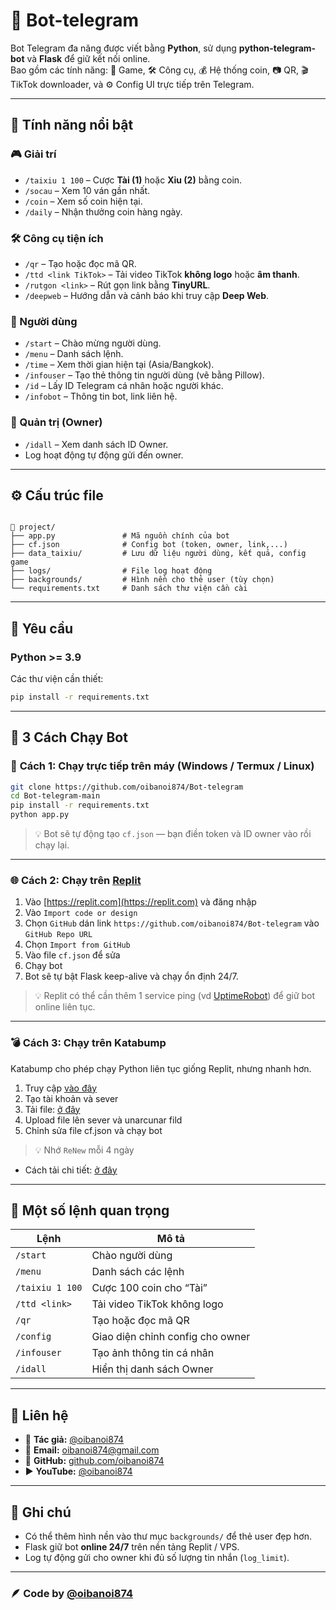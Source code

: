# 🤖 Bot-telegram

Bot Telegram đa năng được viết bằng **Python**, sử dụng **python-telegram-bot** và **Flask** để giữ kết nối online.  
Bao gồm các tính năng: 🎲 Game, 🛠 Công cụ, 💰 Hệ thống coin, 📷 QR, 🎬 TikTok downloader, và ⚙️ Config UI trực tiếp trên Telegram.

---

## 🚀 Tính năng nổi bật

### 🎮 Giải trí
- `/taixiu 1 100` – Cược **Tài (1)** hoặc **Xỉu (2)** bằng coin.
- `/socau` – Xem 10 ván gần nhất.
- `/coin` – Xem số coin hiện tại.
- `/daily` – Nhận thưởng coin hàng ngày.

### 🛠 Công cụ tiện ích
- `/qr` – Tạo hoặc đọc mã QR.
- `/ttd <link TikTok>` – Tải video TikTok **không logo** hoặc **âm thanh**.
- `/rutgon <link>` – Rút gọn link bằng **TinyURL**.
- `/deepweb` – Hướng dẫn và cảnh báo khi truy cập **Deep Web**.

### 👤 Người dùng
- `/start` – Chào mừng người dùng.
- `/menu` – Danh sách lệnh.
- `/time` – Xem thời gian hiện tại (Asia/Bangkok).
- `/infouser` – Tạo thẻ thông tin người dùng (vẽ bằng Pillow).
- `/id` – Lấy ID Telegram cá nhân hoặc người khác.
- `/infobot` – Thông tin bot, link liên hệ.

### 👑 Quản trị (Owner)
- `/idall` – Xem danh sách ID Owner.
- Log hoạt động tự động gửi đến owner.

---

## ⚙️ Cấu trúc file

```

📂 project/
├── app.py               # Mã nguồn chính của bot
├── cf.json              # Config bot (token, owner, link,...)
├── data_taixiu/         # Lưu dữ liệu người dùng, kết quả, config game
├── logs/                # File log hoạt động
├── backgrounds/         # Hình nền cho thẻ user (tùy chọn)
└── requirements.txt     # Danh sách thư viện cần cài

````

---

## 🧩 Yêu cầu

### Python >= 3.9  
Các thư viện cần thiết:

```bash
pip install -r requirements.txt
````

---

## 🚀 3 Cách Chạy Bot

### 🧭 **Cách 1: Chạy trực tiếp trên máy (Windows / Termux / Linux)**

```bash
git clone https://github.com/oibanoi874/Bot-telegram
cd Bot-telegram-main
pip install -r requirements.txt
python app.py
```

> 💡 Bot sẽ tự động tạo `cf.json` — bạn điền token và ID owner vào rồi chạy lại.

---

### 🌐 **Cách 2: Chạy trên [Replit](https://replit.com/)**

1. Vào [https://replit.com](https://replit.com) và đăng nhập
2. Vào `Import code or design`
3. Chọn `GitHub` dán link `https://github.com/oibanoi874/Bot-telegram` vào `GitHub Repo URL`
4. Chọn `Import from GitHub`
5. Vào file `cf.json` để sửa
6. Chạy bot 
7. Bot sẽ tự bật Flask keep-alive và chạy ổn định 24/7.

> 💡 Replit có thể cần thêm 1 service ping (vd [UptimeRobot](https://uptimerobot.com)) để giữ bot online liên tục.

---

### 💣 **Cách 3: Chạy trên Katabump**

Katabump cho phép chạy Python liên tục giống Replit, nhưng nhanh hơn.

1. Truy cập [vào đây](https://dashboard.katabump.com/auth/login#9ce953)
2. Tạo tài khoản và sever
3. Tải file: [ở đây](https://www.mediafire.com/file/536rhchozkvprcz/bot-telegram.zip/file)
4. Upload file lên sever và unarcunar fild
5. Chỉnh sửa file cf.json và chạy bot
> 💡 Nhớ `ReNew` mỗi 4 ngày 

- Cách tải chi tiết: [ở đây]()

---

## 📜 Một số lệnh quan trọng

| Lệnh            | Mô tả                            |
| --------------- | -------------------------------- |
| `/start`        | Chào người dùng                  |
| `/menu`         | Danh sách các lệnh               |
| `/taixiu 1 100` | Cược 100 coin cho “Tài”          |
| `/ttd <link>`   | Tải video TikTok không logo      |
| `/qr`           | Tạo hoặc đọc mã QR               |
| `/config`       | Giao diện chỉnh config cho owner |
| `/infouser`     | Tạo ảnh thông tin cá nhân        |
| `/idall`        | Hiển thị danh sách Owner         |

---

## 💬 Liên hệ

* 👑 **Tác giả:** [@oibanoi874](https://t.me/oibanoi874)
* 📧 **Email:** [oibanoi874@gmail.com](mailto:oibanoi874@gmail.com)
* 🐙 **GitHub:** [github.com/oibanoi874](https://github.com/oibanoi874)
* ▶️ **YouTube:** [@oibanoi874](https://www.youtube.com/@oibanoi874)

---

## 🧠 Ghi chú

* Có thể thêm hình nền vào thư mục `backgrounds/` để thẻ user đẹp hơn.
* Flask giữ bot **online 24/7** trên nền tảng Replit / VPS.
* Log tự động gửi cho owner khi đủ số lượng tin nhắn (`log_limit`).

---

### 🪶 Code by [@oibanoi874](https://t.me/oibanoi874)

